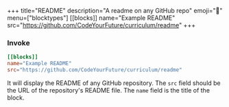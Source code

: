+++
title="README"
description="A readme on any GitHub repo"
emoji="📖"
menu=["blocktypes"]
[[blocks]]
name="Example README"
src="https://github.com/CodeYourFuture/curriculum/readme"
+++

### Invoke

```toml
[[blocks]]
name="Example README"
src="https://github.com/CodeYourFuture/curriculum/readme"
```

It will display the README of any GitHub repository. The `src` field should be the URL of the repository's README file. The `name` field is the title of the block.
